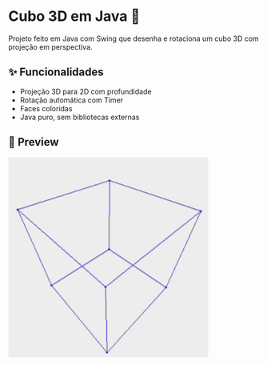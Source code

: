 # Cubo 3D em Java 🎲

Projeto feito em Java com Swing que desenha e rotaciona um cubo 3D com projeção em perspectiva.

## ✨ Funcionalidades

- Projeção 3D para 2D com profundidade
- Rotação automática com Timer
- Faces coloridas
- Java puro, sem bibliotecas externas

## 📸 Preview

<img src="Imagens/cubo3d_zoom.gif" width="400"/>


